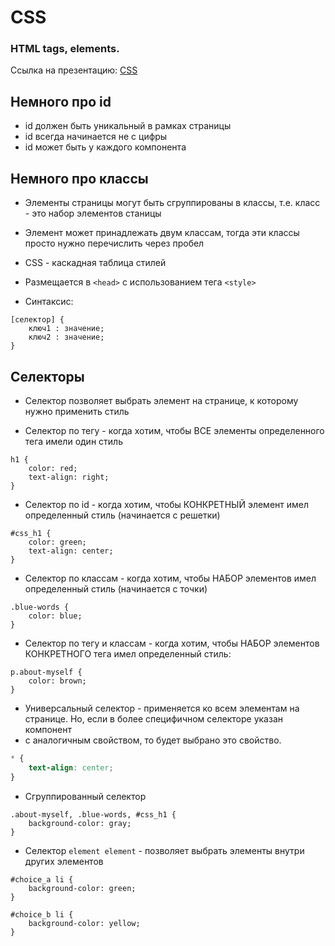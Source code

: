 # CSS

### HTML tags, elements.
Ссылка на презентацию: [CSS](https://github.com/ait-tr/cohort25/blob/main/front_end/lesson_02/css.pdf)

## Немного про id

* id должен быть уникальный в рамках страницы
* id всегда начинается не с цифры
* id может быть у каждого компонента

## Немного про классы

* Элементы страницы могут быть сгруппированы в классы, т.е. класс - это набор элементов станицы
* Элемент может принадлежать двум классам, тогда эти классы просто нужно перечислить через пробел

* CSS - каскадная таблица стилей
* Размещается в `<head>` с использованием тега `<style>`
* Синтаксис:

```
[селектор] {
    ключ1 : значение;
    ключ2 : значение;
}
```

## Селекторы

* Селектор позволяет выбрать элемент на странице, к которому нужно применить стиль

* Селектор по тегу - когда хотим, чтобы ВСЕ элементы определенного тега имели один стиль

```
h1 {
    color: red;
    text-align: right;
}
```

* Селектор по id - когда хотим, чтобы КОНКРЕТНЫЙ элемент имел определенный стиль (начинается с решетки)

```
#css_h1 {
    color: green;
    text-align: center;
}
```

* Селектор по классам - когда хотим, чтобы НАБОР элементов имел определенный стиль (начинается с точки)

```
.blue-words {
    color: blue;
}
```

* Селектор по тегу и классам - когда хотим, чтобы НАБОР элементов КОНКРЕТНОГО тега имел определенный стиль:

```
p.about-myself {
    color: brown;
}
```

* Универсальный селектор - применяется ко всем элементам на странице. Но, если в более специфичном селекторе указан компонент
* с аналогичным свойством, то будет выбрано это свойство.

```css
* {
    text-align: center;
}
```

* Сгруппированный селектор

```
.about-myself, .blue-words, #css_h1 {
    background-color: gray;
}
```

* Селектор `element element` - позволяет выбрать элементы внутри других элементов

```
#choice_a li {
    background-color: green;
}

#choice_b li {
    background-color: yellow;
}
```